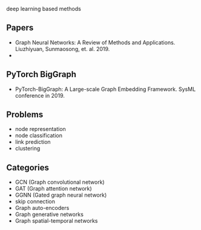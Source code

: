 deep learning based methods



## Papers
- Graph Neural Networks: A Review of Methods and Applications. Liuzhiyuan, Sunmaosong, et. al. 2019.
- 

## PyTorch BigGraph
- PyTorch-BigGraph: A Large-scale Graph Embedding Framework. SysML conference in 2019.



## Problems
- node representation
- node classification
- link prediction
- clustering


## Categories
- GCN (Graph convolutional network)
- GAT (Graph attention network)
- GGNN (Gated graph neural network)
- skip connection
- Graph auto-encoders
- Graph generative networks
- Graph spatial-temporal networks





